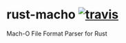 # rust-macho [![travis](https://travis-ci.org/flier/rust-macho.svg?branch=master)](https://travis-ci.org/flier/rust-macho)
Mach-O File Format Parser for Rust
